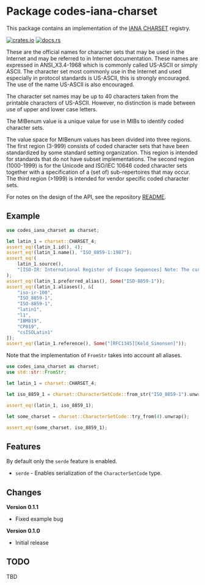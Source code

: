 # Package codes-iana-charset

This package contains an implementation of the
[IANA CHARSET](https://www.iana.org/assignments/character-sets/character-sets.xhtml) registry.

[![crates.io](https://img.shields.io/crates/v/codes-iana-charset.svg)](https://crates.io/crates/codes-iana-charset)
[![docs.rs](https://docs.rs/codes-iana-charset/badge.svg)](https://docs.rs/codes-iana-charset)

These are the official names for character sets that may be used in
the Internet and may be referred to in Internet documentation.  These
names are expressed in ANSI_X3.4-1968 which is commonly called
US-ASCII or simply ASCII.  The character set most commonly use in the
Internet and used especially in protocol standards is US-ASCII, this
is strongly encouraged.  The use of the name US-ASCII is also
encouraged.

The character set names may be up to 40 characters taken from the
printable characters of US-ASCII.  However, no distinction is made
between use of upper and lower case letters.

The MIBenum value is a unique value for use in MIBs to identify coded
character sets.

The value space for MIBenum values has been divided into three
regions. The first region (3-999) consists of coded character sets
that have been standardized by some standard setting organization.
This region is intended for standards that do not have subset
implementations. The second region (1000-1999) is for the Unicode and
ISO/IEC 10646 coded character sets together with a specification of a
(set of) sub-repertoires that may occur.  The third region (>1999) is
intended for vendor specific coded character sets.

For notes on the design of the API, see the repository 
[README](https://github.com/johnstonskj/rust-codes/blob/main/README.md).

## Example


```rust
use codes_iana_charset as charset;

let latin_1 = charset::CHARSET_4;
assert_eq!(latin_1.id(), 4);
assert_eq!(latin_1.name(), "ISO_8859-1:1987");
assert_eq!(
    latin_1.source(),
    "[ISO-IR: International Register of Escape Sequences] Note: The current registration authority is IPSJ/ITSCJ, Japan.",
);
assert_eq!(latin_1.preferred_alias(), Some("ISO-8859-1"));
assert_eq!(latin_1.aliases(), &[
    "iso-ir-100",
    "ISO_8859-1",
    "ISO-8859-1",
    "latin1",
    "l1",
    "IBM819",
    "CP819",
    "csISOLatin1"
]);
assert_eq!(latin_1.reference(), Some("[RFC1345][Keld_Simonsen]"));
```
Note that the implementation of `FromStr` takes into account all aliases.

```rust
use codes_iana_charset as charset;
use std::str::FromStr;

let latin_1 = charset::CHARSET_4;

let iso_8859_1 = charset::CharacterSetCode::from_str("ISO_8859-1").unwrap();

assert_eq!(latin_1, iso_8859_1);

let some_charset = charset::CharacterSetCode::try_from(4).unwrap();

assert_eq!(some_charset, iso_8859_1);
```

## Features

By default only the `serde` feature is enabled.

* `serde` - Enables serialization of the `CharacterSetCode` type.

## Changes

**Version 0.1.1**

* Fixed example bug

**Version 0.1.0**

* Initial release

## TODO

TBD
